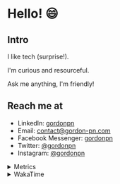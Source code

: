 # Hello! 😄

## Intro

I like tech (surprise!).

I'm curious and resourceful.

Ask me anything, I'm friendly!

## Reach me at

- LinkedIn: [gordonpn](https://www.linkedin.com/in/gordonpn/)
- Email: [contact@gordon-pn.com](mailto:contact@gordon-pn.com)
- Facebook Messenger: [gordonpn](https://www.messenger.com/t/Gordonpn)
- Twitter: [@gordonpn](https://twitter.com/Gordonpn)
- Instagram: [@gordonpn](https://www.instagram.com/gordonpn/)

<details>
  <summary>Metrics</summary>

  <img align="center" src="https://github.com/gordonpn/gordonpn/blob/master/github-metrics.svg" alt="GitHub Metrics">

</details>

<details>
  <summary>WakaTime</summary>

  <!--START_SECTION:waka-->
📊 **This Week I Spent My Time On** 

```text
💬 Programming Languages: 
Java                     33 mins             ███████░░░░░░░░░░░░░░░░░░   28.85 % 
INI                      27 mins             ██████░░░░░░░░░░░░░░░░░░░   23.81 % 
Brazil Dependency Config 27 mins             ██████░░░░░░░░░░░░░░░░░░░   23.67 % 
Properties               15 mins             ███░░░░░░░░░░░░░░░░░░░░░░   13.93 % 
Java Properties          7 mins              ██░░░░░░░░░░░░░░░░░░░░░░░   06.30 % 

🔥 Editors: 
IntelliJ IDEA            1 hr 54 mins        █████████████████████████   100.00 % 
```


 Last Updated on 10/12/2024 10:26:37 UTC
<!--END_SECTION:waka-->
</details>
